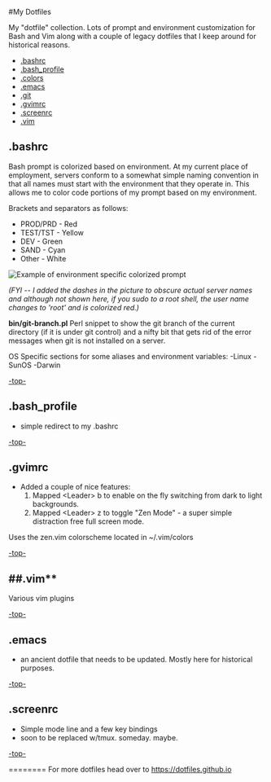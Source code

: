 #<a name="top">My Dotfiles</a>

My "dotfile" collection.   Lots of prompt and environment customization for Bash and Vim along with a couple of legacy dotfiles that I keep around for historical reasons.

- [.bashrc](#.bashrc)
- [.bash_profile](#.bash_profile)
- [.colors](#.colors)
- [.emacs](#.emacs)
- [.git](#.git)
- [.gvimrc](#.gvimrc)
- [.screenrc](#.screenrc)
- [.vim](#.vim)

**<a name=".bashrc">.bashrc</a>**
---
Bash prompt is colorized based on environment.   At my current place of employment, servers conform to a somewhat simple naming convention in that all names must start with the environment that they operate in.  This allows me to color code portions of my prompt based on my environment.  

Brackets and separators as follows:
- PROD/PRD - Red
- TEST/TST - Yellow
- DEV      - Green
- SAND     - Cyan
- Other    - White

<img src="http://www.jeffpickell.com/images/bash_prompts.png" alt="Example of environment specific colorized prompt">

*(FYI -- I added the dashes in the picture to obscure actual server names and although not shown here, if you sudo to a root shell, the user name changes to 'root' and is colorized red.)*

**bin/git-branch.pl**
Perl snippet to show the git branch of the current directory (if it is under git control) and a nifty bit that gets rid of the error messages when git is not installed on a server.

OS Specific sections for some aliases and environment variables:
-Linux
-SunOS
-Darwin

[-top-](#top)

**<a name=".bash_profile">.bash_profile</a>**
---
- simple redirect to my .bashrc

[-top-](#top)

**<a name=".gvimrc">.gvimrc</a>**
---
- Added a couple of nice features: 
   1. Mapped &lt;Leader&gt; b to enable on the fly switching from dark to light backgrounds.
   2. Mapped &lt;Leader&gt; z to toggle "Zen Mode" - a super simple distraction free full screen mode. 

Uses the zen.vim colorscheme located in ~/.vim/colors

[-top-](#top)

##<a name=".vim">.vim</a>**
---
Various vim plugins 

[-top-](#top)

**<a name=".emacs">.emacs</a>**
---
- an ancient dotfile that needs to be updated.  Mostly here for historical purposes.

[-top-](#top)

**<a name=".screenrc">.screenrc</a>**  
---
- Simple mode line and a few key bindings
- soon to be replaced w/tmux.  someday.  maybe.

[-top-](#top)

========
For more dotfiles head over to <a href="https://dotfiles.github.io">https://dotfiles.github.io</a>


